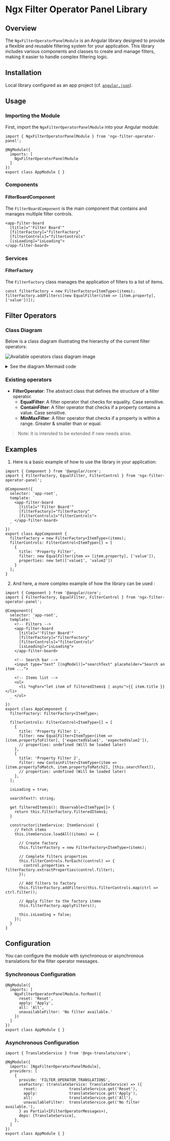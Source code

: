 # Ngx Filter Operator Panel Library

## Overview

The `NgxFilterOperatorPanelModule` is an Angular library designed to provide a flexible and reusable filtering system for your application. This library includes various components and classes to create and manage filters, making it easier to handle complex filtering logic.

## Installation

Local library configured as an app project (cf. [`angular.json`](./../../angular.json)).


## Usage

### Importing the Module

First, import the `NgxFilterOperatorPanelModule` into your Angular module:

```
import { NgxFilterOperatorPanelModule } from 'ngx-filter-operator-panel';

@NgModule({
  imports: [
    NgxFilterOperatorPanelModule
  ]
})
export class AppModule { }
```

### Components

#### FilterBoardComponent

The `FilterBoardComponent` is the main component that contains and manages multiple filter controls.

```
<app-filter-board
  [title]="'Filter Board'"
  [filterFactory]="filterFactory"
  [filterControls]="filterControls"
  [isLoading]="isLoading">
</app-filter-board>
```

### Services

#### FilterFactory

The `FilterFactory` class manages the application of filters to a list of items.

```
const filterFactory = new FilterFactory<ItemType>(items);
filterFactory.addFilters([new EqualFilter(item => [item.property], ['value'])]);
```

## Filter Operators

### Class Diagram

Below is a class diagram illustrating the hierarchy of the current filter operators:

![Available operators class diagram image](./doc/img/available-operators-class-diagram.png)

<details>
<summary>
See the diagram Mermaid code
</summary>

```mermaid
classDiagram
  class FilterOperator {
    <<abstract>>
    +filterableProperties: (obj: T) => any[]
    +inputs: any[]
    +apply(obj: T): boolean
  }
  class EqualFilter {
    +apply(obj: T): boolean
  }
  class ContainFilter {
    +apply(obj: T): boolean
  }
  class MinMaxFilter {
    +apply(obj: T): boolean
  }
  FilterOperator <|-- EqualFilter
  FilterOperator <|-- ContainFilter
  FilterOperator <|-- MinMaxFilter
```

> PS: Mermaid language. Can't be rendered on Azure DevOps, so you can copy/paste code on https://mermaid.live/ to see or edit it.

</details>

### Existing operators

-   **FilterOperator**: The abstract class that defines the structure of a filter operator.
    -   **EqualFilter**: A filter operator that checks for equality. Case sensitive.
    -   **ContainFilter**: A filter operator that checks if a property contains a value. Case sensitive.
    -   **MinMaxFilter**: A filter operator that checks if a property is within a range. Greater & smaller than or equal.

> Note: It is intended to be extended if new needs arise.

## Examples

1. Here is a basic example of how to use the library in your application:

```
import { Component } from '@angular/core';
import { FilterFactory, EqualFilter, FilterControl } from 'ngx-filter-operator-panel';

@Component({
  selector: 'app-root',
  template: `
    <app-filter-board
      [title]="'Filter Board'"
      [filterFactory]="filterFactory"
      [filterControls]="filterControls">
    </app-filter-board>
  `
})
export class AppComponent {
  filterFactory = new FilterFactory<ItemType>(items);
  filterControls: FilterControl<ItemType>[] = [
    {
      title: 'Property Filter',
      filter: new EqualFilter(item => [item.property], ['value']),
      properties: new Set(['value1', 'value2'])
    }
  ];
}
```

2. And here, a more complex example of how the library can be used :

```
import { Component } from '@angular/core';
import { FilterFactory, EqualFilter, FilterControl } from 'ngx-filter-operator-panel';

@Component({
  selector: 'app-root',
  template: `
    <!-- Filters -->
    <app-filter-board
      [title]="'Filter Board'"
      [filterFactory]="filterFactory"
      [filterControls]="filterControls"
      [isLoading]="isLoading">
    </app-filter-board>

    <!-- Search bar -->
    <input type="text" [(ngModel)]="searchText" placeholder="Search an item ...">

    <!-- Items list -->
    <ul>
      <li *ngFor="let item of filteredItems$ | async">{{ item.title }}</li>
    </ul>
  `
})
export class AppComponent {
  filterFactory: FilterFactory<ItemType>;

  filterControls: FilterControl<ItemType>[] = [
    {
      title: 'Property Filter 1',
      filter: new EqualFilter<ItemType>(item => [item.propertyToFilter], ['expectedValue1', 'expectedValue2']),
      // properties: undefined (Will be loaded later)
    },
    {
      title: 'Property Filter 2',
      filter: new ContainFilter<ItemType>(item => [item.propertyToMatch, item.propertyToMatch2], [this.searchText]),
      // properties: undefined (Will be loaded later)
    },
  ];

  isLoading = true;

  searchText?: string;

  get filteredItems$(): Observable<ItemType[]> {
    return this.filterFactory.filteredItems$;
  }

  constructor(itemService: ItemService) {
    // Fetch items
    this.itemService.loadAll((items) => {

      // Create factory
      this.filterFactory = new FilterFactory<ItemType>(items);

      // Complete filters properties
      this.filterControls.forEach((control) => {
        control.properties = filterFactory.extractProperties(control.filter);
      });

      // Add filters to factory
      this.filterFactory.addFilters(this.filterControls.map(ctrl => ctrl.filter));

      // Apply filter to the factory items
      this.filterFactory.applyFilters();

      this.isLoading = false;
    });
  }
}
```

## Configuration

You can configure the module with synchronous or asynchronous translations for the filter operator messages.

### Synchronous Configuration

```
@NgModule({
  imports: [
    NgxFilterOperatorPanelModule.forRoot({
      reset: 'Reset',
      apply: 'Apply',
      all: 'All',
      unavailableFilter: 'No filter available.'
    })
  ]
})
export class AppModule { }
```

### Asynchronous Configuration

```
import { TranslateService } from '@ngx-translate/core';

@NgModule({
  imports: [NgxFilterOperatorPanelModule],
  providers: [
    {
      provide: 'FILTER_OPERATOR_TRANSLATIONS',
      useFactory: (translateService: TranslateService) => ({
        reset:              translateService.get('Reset'),
        apply:              translateService.get('Apply'),
        all:                translateService.get('All'),
        unavailableFilter:  translateService.get('No filter available.'),
      } as Partial<IFilterOperatorMessages>),
      deps: [TranslateService],
    },
  ]
})
export class AppModule { }
```